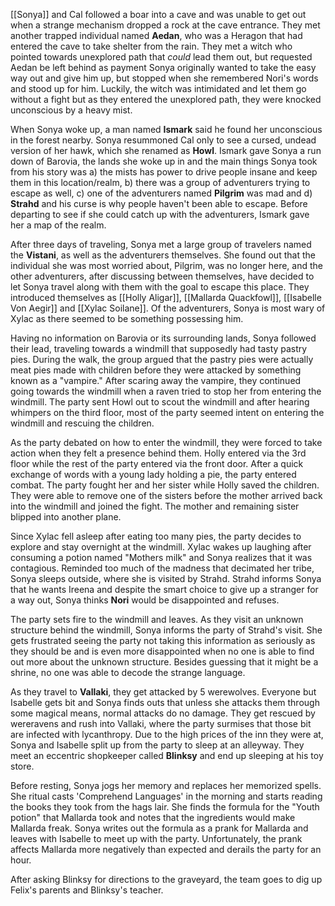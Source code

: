 [[Sonya]] and Cal followed a boar into a cave and was unable to get out when a strange mechanism dropped a rock at the cave entrance. They met another trapped individual named **Aedan**, who was a Heragon that had entered the cave to take shelter from the rain. They met a witch who pointed towards unexplored path that *could* lead them out, but requested Aedan be left behind as payment Sonya originally wanted to take the easy way out and give him up, but stopped when she remembered Nori's words and stood up for him. Luckily, the witch was intimidated and let them go without a fight but as they entered the unexplored path, they were knocked unconscious by a heavy mist.

When Sonya woke up, a man named **Ismark** said he found her unconscious in the forest nearby. Sonya resummoned Cal only to see a cursed, undead version of her hawk, which she renamed as **Howl**. Ismark gave Sonya a run down of Barovia, the lands she woke up in and the main things Sonya took from his story was a) the mists has power to drive people insane and keep them in this location/realm, b) there was a group of adventurers trying to escape as well, c) one of the adventurers named **Pilgrim** was mad and d) **Strahd** and his curse is why people haven't been able to escape. Before departing to see if she could catch up with the adventurers, Ismark gave her a map of the realm.

After three days of traveling, Sonya met a large group of travelers named the **Vistani**, as well as the adventurers themselves. She found out that the individual she was most worried about, Pilgrim, was no longer here, and the other adventurers, after discussing between themselves, have decided to let Sonya travel along with them with the goal to escape this place. They introduced themselves as [[Holly Aligar]], [[Mallarda Quackfowl]], [[Isabelle Von Aegir]] and [[Xylac Soilane]]. Of the adventurers, Sonya is most wary of Xylac as there seemed to be something possessing him.

Having no information on Barovia or its surrounding lands, Sonya followed their lead, traveling towards a windmill that supposedly had tasty pastry pies. During the walk, the group argued that the pastry pies were actually meat pies made with children before they were attacked by something known as a "vampire." After scaring away the vampire, they continued going towards the windmill when a raven tried to stop her from entering the windmill. The party sent Howl out to scout the windmill and after hearing whimpers on the third floor, most of the party seemed intent on entering the windmill and rescuing the children. 

As the party debated on how to enter the windmill, they were forced to take action when they felt a presence behind them. Holly entered via the 3rd floor while the rest of the party entered via the front door. After a quick exchange of words with a young lady holding a pie, the party entered combat. The party fought her and her sister while Holly saved the children. They were able to remove one of the sisters before the mother arrived back into the windmill and joined the fight. The mother and remaining sister blipped into another plane. 

Since Xylac fell asleep after eating too many pies, the party decides to explore and stay overnight at the windmill. Xylac wakes up laughing after consuming a potion named "Mothers milk" and Sonya realizes that it was contagious. Reminded too much of the madness that decimated her tribe, Sonya sleeps outside, where she is visited by Strahd. Strahd informs Sonya that he wants Ireena and despite the smart choice to give up a stranger for a way out, Sonya thinks **Nori** would be disappointed and refuses. 

The party sets fire to the windmill and leaves. As they visit an unknown structure behind the windmill, Sonya informs the party of Strahd's visit. She gets frustrated seeing the party not taking this information as seriously as they should be and is even more disappointed when no one is able to find out more about the unknown structure. Besides guessing that it might be a shrine, no one was able to decode the strange language. 

As they travel to **Vallaki**, they get attacked by 5 werewolves. Everyone but Isabelle gets bit and Sonya finds outs that unless she attacks them through some magical means, normal attacks do no damage. They get rescued by wereravens and rush into Vallaki, where the party surmises that those bit are infected with lycanthropy. Due to the high prices of the inn they were at, Sonya and Isabelle split up from the party to sleep at an alleyway. They meet an eccentric shopkeeper called **Blinksy** and end up sleeping at his toy store.

Before resting, Sonya jogs her memory and replaces her memorized spells. She ritual casts 'Comprehend Languages' in the morning and starts reading the books they took from the hags lair. She finds the formula for the "Youth potion" that Mallarda took and notes that the ingredients would make Mallarda freak. Sonya writes out the formula as a prank for Mallarda and leaves with Isabelle to meet up with the party. Unfortunately, the prank affects Mallarda more negatively than expected and derails the party for an hour. 

After asking Blinksy for directions to the graveyard, the team goes to dig up Felix's parents and Blinksy's teacher.  